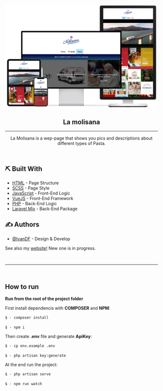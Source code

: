 <p align="center">
 <img src="./public/img/readme/devices.png" alt="La Molisana" title="La Molisana" width="550px">
</p>

<h2 align="center">La molisana</h2>

---

<p align="center">La Molisana is a wep-page that shows you pics and descriptions about different types of Pasta.</p>
<br> 
    
## ⛏️ Built With <a name = "tech_stack"></a>

-   [HTML](https://html.com) - Page Structure
-   [SCSS](https://sass-lang.com) - Page Style
-   [JavaScript](https://www.javascript.com/) - Front-End Logic
-   [VueJS](https://www.javascript.com/) - Front-End Framework
-   [PHP](https://www.php.net) - Back-End Logic
-   [Laravel Mix](https://laravel-mix.com) - Back-End Package

## ✍️ Authors <a name = "authors"></a>

-   [@IvanDF](https://github.com/IvanDF) - Design & Develop

See also my [website!](https://ivandf.dev)
New one is in progress.

<br />

---

<br />

## How to run

**Run from the root of the project folder**

First install dependencis with **COMPOSER** and **NPM**:

```
$ - composer install

$ - npm i
```

Then create **.env** file and generate **ApiKey**:

```
$ - cp env.example .env

$ - php artisan key:generate
```

At the end run the project:

```
$ - php artisan serve

$ - npm run watch
```
